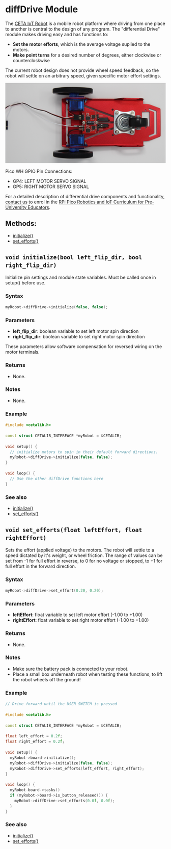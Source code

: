 # diffDrive Module

The [CETA IoT Robot](https://www.cool-mcu.com/pages/robot-kit) is a mobile robot platform where driving from one place to another is central to the design of any program. The "differential Drive" module makes driving easy and has functions to:

* **Set the motor efforts**, which is the average voltage suplied to the motors.
* **Make point turns** for a desired number of degrees, either clockwise or countercloskwise

The current robot design does not provide wheel speed feedback, so the robot will settle on an arbitrary speed, given specific motor effort settings. 

<img src="../assets/diffDrive-assembly.jpg?raw=true"><br>
  
Pico WH GPIO Pin Connections:
* GP4: LEFT MOTOR SERVO SIGNAL
* GP5: RIGHT MOTOR SERVO SIGNAL

For a detailed description of differential drive components and functionality, [contact us](mailto:info@cool-mcu.com) to enrol in the [RPi Pico Robotics and IoT Curriculum for Pre-University Educators](https://www.cool-mcu.com/bundles/rpi-pico-robotics-and-iot-curriculum-for-pre-university-educators).

## Methods:
* [initialize()](<#void-initializebool-left_flip_dir-bool-right_flip_dir>)
* [set_efforts()](<#void-set_effortsfloat-leftEffort-float-rightEffort>)


## `void initialize(bool left_flip_dir, bool right_flip_dir)`

Initialize pin settings and module state variables. Must be called once in setup() before use.

### Syntax

```c++
myRobot->diffDrive->initialize(false, false);
```
### Parameters

* **left_flip_dir**: boolean variable to set left motor spin direction
* **right_flip_dir**: boolean variable to set right motor spin direction

These parameters allow software compensation for reversed wiring on the motor terminals.

### Returns

* None.

### Notes

* None.

### Example

```c++
#include <cetalib.h>

const struct CETALIB_INTERFACE *myRobot = &CETALIB;

void setup() {
  // initialize motors to spin in their default forward directions.
  myRobot->diffDrive->initialize(false, false);
}

void loop() {
  // Use the other diffDrive functions here
}
```

### See also

* [initialize()](<#void-initializebool-left_flip_dir-bool-right_flip_dir>)
* [set_efforts()](<#void-set_effortsfloat-leftEffort-float-rightEffort>)

## `void set_efforts(float leftEffort, float rightEffort)`

Sets the effort (applied voltage) to the motors. The robot will settle to a speed dictated by it's weight, or wheel friction. The range of values can be set from -1 for full effort in reverse, to 0 for no voltage or stopped, to +1 for full effort in the forward direction.

### Syntax

```c++
myRobot->diffDrive->set_effort(0.20, 0.20);
```
### Parameters

* **leftEffort**: float variable to set left motor effort (-1.00 to +1.00)
* **rightEffort**: float variable to set right motor effort (-1.00 to +1.00)

### Returns

* None.

### Notes

* Make sure the battery pack is connected to your robot.
* Place a small box underneath robot when testing these functions, to lift the robot wheels off the ground!

### Example

```c++
// Drive forward until the USER SWITCH is pressed

#include <cetalib.h>

const struct CETALIB_INTERFACE *myRobot = &CETALIB;

float left_effort = 0.2f;
float right_effort = 0.2f;

void setup() {
  myRobot->board->initialize();
  myRobot->diffDrive->initialize(false, false);
  myRobot->diffDrive->set_efforts(left_effort, right_effort);
}

void loop() {
  myRobot-board->tasks()
  if (myRobot->board->is_button_released()) {
    myRobot->diffDrive->set_efforts(0.0f, 0.0f);
  }
}
```

### See also

* [initialize()](<#void-initializebool-left_flip_dir-bool-right_flip_dir>)
* [set_efforts()](<#void-set_effortsfloat-leftEffort-float-rightEffort>)